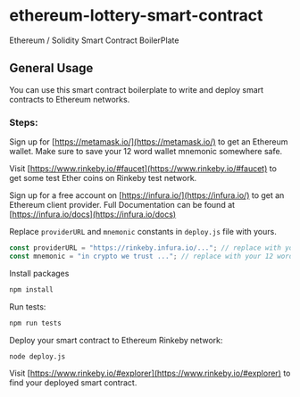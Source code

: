 # ethereum-lottery-smart-contract
Ethereum / Solidity Smart Contract BoilerPlate

## General Usage
You can use this smart contract boilerplate to write and deploy smart contracts to Ethereum networks.

### Steps:
Sign up for [https://metamask.io/](https://metamask.io/) to get an Ethereum wallet. Make sure to save your 12 word wallet mnemonic somewhere safe.

Visit [https://www.rinkeby.io/#faucet](https://www.rinkeby.io/#faucet) to get some test Ether coins on Rinkeby test network.

Sign up for a free account on [https://infura.io/](https://infura.io/) to get an Ethereum client provider. Full Documentation can be found at [https://infura.io/docs](https://infura.io/docs)

Replace `providerURL` and `mnemonic` constants in `deploy.js` file with yours.

```javascript
const providerURL = "https://rinkeby.infura.io/..."; // replace with your Rinkeby test network URL
const mnemonic = "in crypto we trust ..."; // replace with your 12 word wallet mnemonic.
```

Install packages
```Bash
npm install
```

Run tests:
```Bash
npm run tests
```

Deploy your smart contract to Ethereum Rinkeby network:
```Bash
node deploy.js
```

Visit [https://www.rinkeby.io/#explorer](https://www.rinkeby.io/#explorer) to find your deployed
smart contract.

